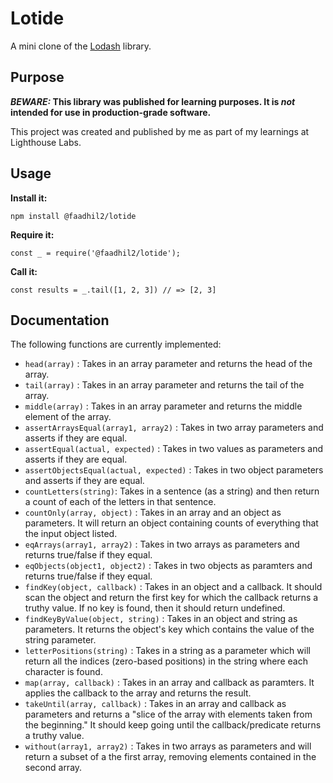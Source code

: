 # Lotide

A mini clone of the [Lodash](https://lodash.com) library.

## Purpose

**_BEWARE:_ This library was published for learning purposes. It is _not_ intended for use in production-grade software.**

This project was created and published by me as part of my learnings at Lighthouse Labs. 

## Usage

**Install it:**

`npm install @faadhil2/lotide`

**Require it:**

`const _ = require('@faadhil2/lotide');`

**Call it:**

`const results = _.tail([1, 2, 3]) // => [2, 3]`

## Documentation

The following functions are currently implemented:

*  `head(array)` : Takes in an array parameter and returns the head of the array.
*  `tail(array)` : Takes in an array parameter and returns the tail of the array.
*  `middle(array)` : Takes in an array parameter and returns the middle element of the array.
*  `assertArraysEqual(array1, array2)` : Takes in two array parameters and asserts if they are equal.
*  `assertEqual(actual, expected)` : Takes in two values as parameters and asserts if they are equal.
*  `assertObjectsEqual(actual, expected)` : Takes in two object parameters and asserts if they are equal.
*  `countLetters(string)`: Takes in a sentence (as a string) and then return a count of each of the letters in that sentence.
*  `countOnly(array, object)` : Takes in an array and an object as parameters. It will return an object containing counts of everything that the input object listed.
*  `eqArrays(array1, array2)` : Takes in two arrays as parameters and returns true/false if they equal.
*  `eqObjects(object1, object2)` : Takes in two objects as paramters and returns true/false if they equal.
*  `findKey(object, callback)` : Takes in an object and a callback. It should scan the object and return the first key for which the callback returns a truthy value. If no key is found, then it should return undefined.
*  `findKeyByValue(object, string)` : Takes in an object and string as parameters. It returns the object's key which contains the value of the string parameter.
*  `letterPositions(string)` : Takes in a string as a parameter which will return all the indices (zero-based positions) in the string where each character is found.
*  `map(array, callback)` : Takes in an array and callback as paramters. It applies the callback to the array and returns the result.
*  `takeUntil(array, callback)` : Takes in an array and callback as parameters and returns a "slice of the array with elements taken from the beginning." It should keep going until the callback/predicate returns a truthy value.
*  `without(array1, array2)` :  Takes in two arrays as parameters and will return a subset of a the first array, removing elements contained in the second array.
